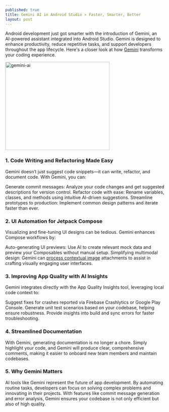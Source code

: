 ```yaml
---
published: true
title: Gemini AI in Android Studio » Faster, Smarter, Better
layout: post
---
```


Android development just got smarter with the introduction of Gemini, an AI-powered assistant integrated into Android Studio. Gemini is designed to enhance productivity, reduce repetitive tasks, and support developers throughout the app lifecycle. Here's a closer look at how [Gemini] transforms your coding experience.

<img src="http://maikotrindade.github.io/public/img/gemini-android.gif" width="330" height="280" alt="gemini-ai"/> 

### 1. Code Writing and Refactoring Made Easy
Gemini doesn’t just suggest code snippets—it can write, refactor, and document code. With Gemini, you can:

Generate commit messages: Analyze your code changes and get suggested descriptions for version control.
Refactor code with ease: Rename variables, classes, and methods using intuitive AI-driven suggestions.
Streamline prototypes to production: Implement common design patterns and iterate faster than ever.

### 2. UI Automation for Jetpack Compose
Visualizing and fine-tuning UI designs can be tedious. Gemini enhances Compose workflows by:

Auto-generating UI previews: Use AI to create relevant mock data and preview your Composables without manual setup.
Simplifying multimodal design: Gemini can [process contextual image] attachments to assist in crafting visually engaging user interfaces.

### 3. Improving App Quality with AI Insights
Gemini integrates directly with the App Quality Insights tool, leveraging local code context to:

Suggest fixes for crashes reported via Firebase Crashlytics or Google Play Console.
Generate unit test scenarios based on your codebase, helping ensure robustness.
Provide insights into build and sync errors for faster troubleshooting.

### 4. Streamlined Documentation
With Gemini, generating documentation is no longer a chore. Simply highlight your code, and Gemini will produce clear, comprehensive comments, making it easier to onboard new team members and maintain codebases.

### 5. Why Gemini Matters
AI tools like Gemini represent the future of app development. By automating routine tasks, developers can focus on solving complex problems and innovating in their projects. With features like commit message generation and error analysis, Gemini ensures your codebase is not only efficient but also of high quality.

[Gemini]: https://gemini.google.com/app
[process contextual image]: https://medium.com/@monpraon/google-gemini-advanced-6e65b96a75c8